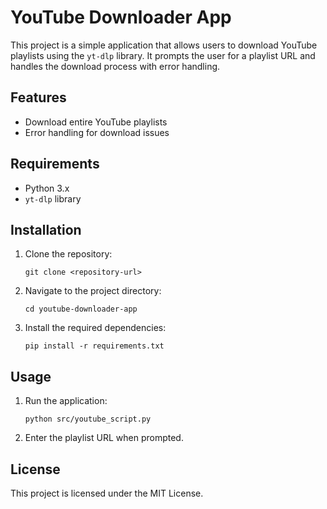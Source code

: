# YouTube Downloader App

This project is a simple application that allows users to download YouTube playlists using the `yt-dlp` library. It prompts the user for a playlist URL and handles the download process with error handling.

## Features

- Download entire YouTube playlists
- Error handling for download issues

## Requirements

- Python 3.x
- `yt-dlp` library

## Installation

1. Clone the repository:
   ```
   git clone <repository-url>
   ```
2. Navigate to the project directory:
   ```
   cd youtube-downloader-app
   ```
3. Install the required dependencies:
   ```
   pip install -r requirements.txt
   ```

## Usage

1. Run the application:
   ```
   python src/youtube_script.py
   ```
2. Enter the playlist URL when prompted.

## License

This project is licensed under the MIT License.
